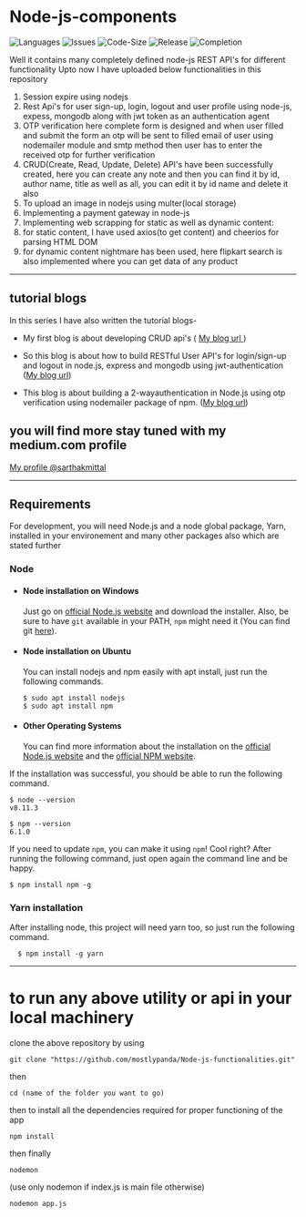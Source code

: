 # Node-js-components
![Languages](https://img.shields.io/github/languages/count/mostlypanda/node-js-functionalities?style=plastic)
![Issues](https://img.shields.io/github/issues/mostlypanda/node-js-functionalities?style=plastic)
![Code-Size](https://img.shields.io/github/languages/code-size/mostlypanda/node-js-functionalities?style=plastic)
![Release](https://img.shields.io/github/v/release/mostlypanda/node-js-functionalities?style=plastic)
![Completion](https://img.shields.io/badge/Project%20Phase-Keep%20updating%20New%20Ideas-blue?style=plastic)

Well it contains many completely defined node-js REST API's for different functionality
Upto now I have uploaded below functionalities in this repository

1. Session expire using nodejs
2. Rest Api's for user sign-up, login, logout and user profile using node-js, expess, mongodb along with jwt token as an authentication agent
3. OTP verification here complete form is designed and when user filled and submit the form an otp will be sent to filled email of user using nodemailer module and smtp method 
then user has to enter the received otp for further verification
4. CRUD(Create, Read, Update, Delete) API's have been successfully created, here you can create any note and then you can find it by id, author name, title as well as all, you can edit it by id name and delete it also
5. To upload an image in nodejs using multer(local storage)
6. Implementing a payment gateway in node-js
7. Implementing web scrapping for static as well as dynamic content:
  1. for static content, I have used axios(to get content) and cheerios for parsing HTML DOM
  2. for dynamic content nightmare has been used, here flipkart search is also implemented where you can get data of any product 
---
## tutorial blogs
In this series I have also written the tutorial blogs-
* My first blog is about developing CRUD api's 
( [My blog url ](https://medium.com/@sarthakmittal1461/to-make-restful-crud-apis-with-node-js-express-and-mongodb-5e76a7d2d8fe) )

* So this blog is about how to build RESTful User API's for login/sign-up and logout in node.js, express and mongodb using jwt-authentication
([My blog url](https://medium.com/@sarthakmittal1461/to-build-login-sign-up-and-logout-restful-apis-with-node-js-using-jwt-authentication-f3d7287acca2))

* This blog is about building a 2-wayauthentication in Node.js using otp verification using nodemailer package of npm.
([My blog url](https://medium.com/@sarthakmittal1461/to-build-otp-verification-for-2-way-authentication-using-node-js-and-express-9e8a68836d62))

## you will find more stay tuned with my medium.com profile 
[My profile @sarthakmittal](https://medium.com/@sarthakmittal1461)

---
## Requirements

For development, you will need Node.js and a node global package, Yarn, installed in your environement and many other packages also which are stated further

### Node
- #### Node installation on Windows

  Just go on [official Node.js website](https://nodejs.org/) and download the installer.
Also, be sure to have `git` available in your PATH, `npm` might need it (You can find git [here](https://git-scm.com/)).

- #### Node installation on Ubuntu

  You can install nodejs and npm easily with apt install, just run the following commands.

      $ sudo apt install nodejs
      $ sudo apt install npm

- #### Other Operating Systems
  You can find more information about the installation on the [official Node.js website](https://nodejs.org/) and the [official NPM website](https://npmjs.org/).

If the installation was successful, you should be able to run the following command.

    $ node --version
    v8.11.3

    $ npm --version
    6.1.0

If you need to update `npm`, you can make it using `npm`! Cool right? After running the following command, just open again the command line and be happy.

    $ npm install npm -g

###
### Yarn installation
  After installing node, this project will need yarn too, so just run the following command.

      $ npm install -g yarn

---


# to run any above utility or api in your local machinery
clone the above repository by using 
```
git clone "https://github.com/mostlypanda/Node-js-functionalities.git"
```
then
```
cd (name of the folder you want to go)
```
then to install all the dependencies required for proper functioning of the app
```
npm install 
```
then finally
```
nodemon
```
(use only nodemon if index.js is main file otherwise)

```
nodemon app.js
```
